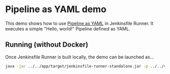 Pipeline as YAML demo
=====================

This demo shows how to use [Pipeline as YAML](https://plugins.jenkins.io/pipeline-as-yaml/) in Jenkinsfile Runner.
It executes a simple "Hello, world!" Pipeline defined as YAML.

## Running (without Docker)

Once Jenkinsfile Runner is built locally, the demo can be launched as...

```bash
java -jar ../../app/target/jenkinsfile-runner-standalone.jar -p ../../vanilla-package/target/plugins/ -w ../../vanilla-package/target/war/jenkins.war -f ./Jenkinsfile.yml 
```
